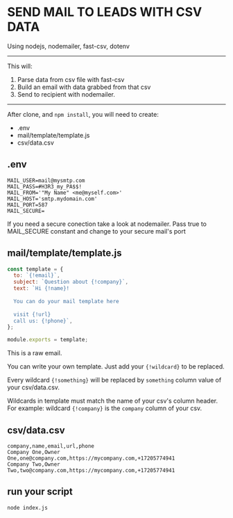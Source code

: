 # SEND MAIL TO LEADS WITH CSV DATA

Using nodejs, nodemailer, fast-csv, dotenv

---
This will:

1. Parse data from csv file with fast-csv
2. Build an email with data grabbed from that csv
3. Send to recipient with nodemailer.

---
After clone, and `npm install`, you will need to create:

- .env
- mail/template/template.js
- csv/data.csv

## .env

```.env
MAIL_USER=mail@mysmtp.com
MAIL_PASS=#H3R3_my_PA$$!
MAIL_FROM='"My Name" <me@myself.com>'
MAIL_HOST='smtp.mydomain.com'
MAIL_PORT=587
MAIL_SECURE=
```

If you need a secure conection take a look at nodemailer. Pass true to MAIL_SECURE constant and change to your secure mail's port


## mail/template/template.js

```js
const template = {
  to: `{!email}`,
  subject: `Question about {!company}`,
  text: `Hi {!name}!
  
  You can do your mail template here
  
  visit {!url}
  call us: {!phone}`,
};

module.exports = template;
```

This is a raw email.

You can write your own template. Just add your `{!wildcard}` to be replaced.

Every wildcard `{!something}` will be replaced by `something` column value of your csv/data.csv.

Wildcards in template must match the name of your csv's column header. For example: wildcard `{!company}` is the `company` column of your csv.

## csv/data.csv

```csv
company,name,email,url,phone
Company One,Owner One,one@company.com,https://mycompany.com,+17205774941
Company Two,Owner Two,two@company.com,https://mycompany.com,+17205774941
```

## run your script

```sh
node index.js
```